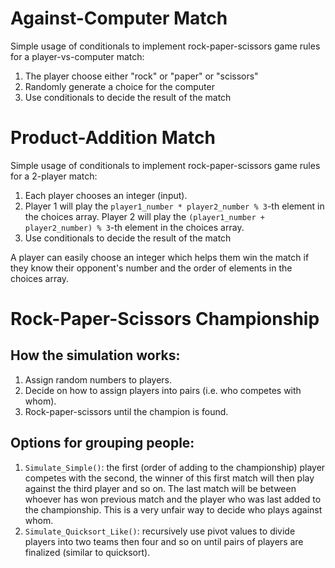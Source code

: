 # Against-Computer Match
Simple usage of conditionals to implement rock-paper-scissors game rules for a player-vs-computer match:

1. The player choose either "rock" or "paper" or "scissors"
2. Randomly generate a choice for the computer
3. Use conditionals to decide the result of the match


# Product-Addition Match
Simple usage of conditionals to implement rock-paper-scissors game rules for a 2-player match: 

1. Each player chooses an integer (input). 
2. Player 1 will play the `player1_number * player2_number % 3`-th element in the choices array. Player 2 will play the `(player1_number + player2_number) % 3`-th element in the choices array.
3. Use conditionals to decide the result of the match

A player can easily choose an integer which helps them win the match if they know their opponent's number and the order of elements in the choices array.


# Rock-Paper-Scissors Championship

## How the simulation works:
1. Assign random numbers to players.
2. Decide on how to assign players into pairs (i.e. who competes with whom).
3. Rock-paper-scissors until the champion is found.

## Options for grouping people:
1. `Simulate_Simple()`: the first (order of adding to the championship) player competes with the second, the winner of this first match will then play against the third player and so on. The last match will be between whoever has won previous match and the player who was last added to the championship. This is a very unfair way to decide who plays against whom.
2. `Simulate_Quicksort_Like()`: recursively use pivot values to divide players into two teams then four and so on until pairs of players are finalized (similar to quicksort).

